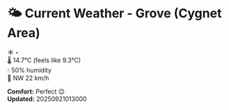 # 🌤️ Current Weather - Grove (Cygnet Area)

☀️ **-**  
🌡️ 14.7°C (feels like 9.3°C)  
💧 50% humidity  
💨 NW 22 km/h  

**Comfort:** Perfect 😌  
**Updated:** 20250921013000
